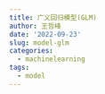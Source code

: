 ```yaml
---
title: 广义回归模型(GLM)
author: 王哲峰
date: '2022-09-23'
slug: model-glm
categories:
  - machinelearning
tags:
  - model
---
```



